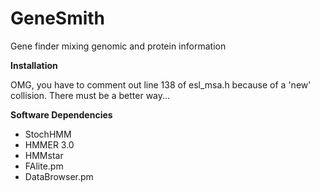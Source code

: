 GeneSmith
=========

Gene finder mixing genomic and protein information


**Installation**

OMG, you have to comment out line 138 of esl_msa.h because of a 'new' collision. There must be a better way...


**Software Dependencies**
* StochHMM
* HMMER 3.0
* HMMstar
* FAlite.pm
* DataBrowser.pm


